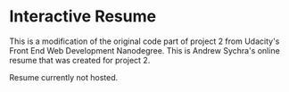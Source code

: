 Interactive Resume
==================

This is a modification of the original code part of project 2 from Udacity's Front End Web Development Nanodegree.
This is Andrew Sychra's online resume that was created for project 2.

Resume currently not hosted.
